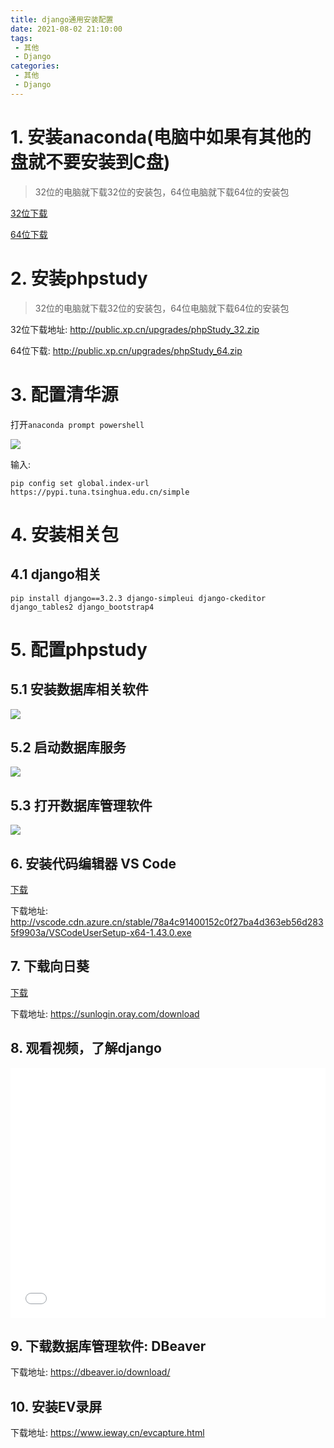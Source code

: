 ```yaml
---
title: django通用安装配置
date: 2021-08-02 21:10:00
tags:
 - 其他
 - Django
categories:
 - 其他
 - Django
---
```


# 1. 安装anaconda(电脑中如果有其他的盘就不要安装到C盘)

> 32位的电脑就下载32位的安装包，64位电脑就下载64位的安装包

[32位下载](https://mirrors.tuna.tsinghua.edu.cn/anaconda/archive/Anaconda3-2019.10-Windows-x86.exe
)

[64位下载](https://mirrors.tuna.tsinghua.edu.cn/anaconda/archive/Anaconda3-2019.10-Windows-x86_64.exe
)

# 2. 安装phpstudy

> 32位的电脑就下载32位的安装包，64位电脑就下载64位的安装包

32位下载地址: http://public.xp.cn/upgrades/phpStudy_32.zip

64位下载:  http://public.xp.cn/upgrades/phpStudy_64.zip

# 3. 配置清华源

打开`anaconda prompt powershell`

![](0.png)

输入:

```shell
pip config set global.index-url https://pypi.tuna.tsinghua.edu.cn/simple
```

# 4. 安装相关包

## 4.1 django相关

```shell
pip install django==3.2.3 django-simpleui django-ckeditor django_tables2 django_bootstrap4
```

# 5. 配置phpstudy

## 5.1 安装数据库相关软件

![](1.png)

## 5.2 启动数据库服务

![](2.png)

## 5.3 打开数据库管理软件

![](3.png)

## 6. 安装代码编辑器 VS Code

[下载](http://vscode.cdn.azure.cn/stable/78a4c91400152c0f27ba4d363eb56d2835f9903a/VSCodeUserSetup-x64-1.43.0.exe)

下载地址: http://vscode.cdn.azure.cn/stable/78a4c91400152c0f27ba4d363eb56d2835f9903a/VSCodeUserSetup-x64-1.43.0.exe

## 7. 下载向日葵

[下载](https://sunlogin.oray.com/download)

下载地址: https://sunlogin.oray.com/download

## 8. 观看视频，了解django

<iframe src="//player.bilibili.com/player.html?aid=16957624&bvid=BV1GW411Y7EU&cid=27721310&page=1" scrolling="no" border="0" frameborder="no" framespacing="0" allowfullscreen="true" height="400" width="100%"> </iframe>

## 9. 下载数据库管理软件: DBeaver

下载地址: https://dbeaver.io/download/

## 10. 安装EV录屏

下载地址: https://www.ieway.cn/evcapture.html
